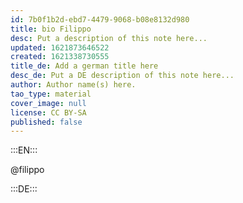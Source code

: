 ```yaml
---
id: 7b0f1b2d-ebd7-4479-9068-b08e8132d980
title: bio Filippo
desc: Put a description of this note here...
updated: 1621873646522
created: 1621338730555
title_de: Add a german title here
desc_de: Put a DE description of this note here...
author: Author name(s) here.
tao_type: material
cover_image: null
license: CC BY-SA
published: false
---
```



:::EN:::

@filippo

:::DE:::
